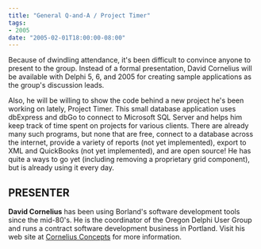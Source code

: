 ```yaml
---
title: "General Q-and-A / Project Timer"
tags:
- 2005
date: "2005-02-01T18:00:00-08:00"
---
```


Because of dwindling attendance, it's been difficult to convince anyone to present to the group.  Instead of a formal presentation, David Cornelius will be available with Delphi 5, 6, and 2005 for creating sample applications as the group's discussion leads.

Also, he will be willing to show the code behind a new project he's been working on lately, Project Timer.  This small database application uses dbExpress and dbGo to connect to Microsoft SQL Server and helps him keep track of time spent on projects for various clients.  There are already many such programs, but none that are free, connect to a database across the internet, provide a variety of reports (not yet implemented), export to XML and QuickBooks (not yet implemented), and are open source!  He has quite a ways to go yet (including removing a proprietary grid component), but is already using it every day.

## PRESENTER ##

**David Cornelius** has been using Borland's software development tools since the mid-80's. He is the coordinator of the Oregon Delphi User Group and runs a contract software development business in Portland.  Visit his web site at [Cornelius Concepts](http://CorneliusConcepts.com) for more information.
